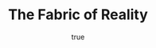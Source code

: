 ---
title: "The Fabric of Reality"
bookCover: "/assets/book-covers/the-fabric-of-reality.jpg"
slug: "the-fabric-of-reality"
bookAuthor: "David Deutsch"
rating: 10
amazonLink: ""
author:
  name: Rico Trebeljahr
  picture: "/assets/blog/profile.jpeg"
---